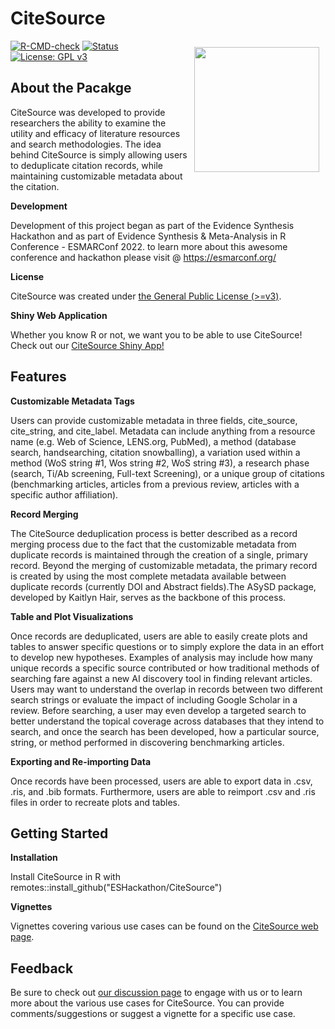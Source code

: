 # CiteSource
<img src="https://user-images.githubusercontent.com/89118428/155393065-780381a0-ff77-45d3-b2ee-40332ef72064.png" style="float:right; height:200px; padding: 10px;">


<!-- badges: start -->
[![R-CMD-check](https://github.com/ESHackathon/CiteSource/workflows/R-CMD-Check/badge.svg)](https://github.com/ESHackathon/CiteSource/actions)
[![Status](https://img.shields.io/badge/Status-Work%20in%20Progress-orange)](https://github.com/ESHackathon/CiteSource)
[![License: GPL v3](https://img.shields.io/badge/License-GPLv3-blue.svg)](https://www.gnu.org/licenses/gpl-3.0)
<!-- badges: end -->

## About the Pacakge

CiteSource was developed to provide researchers the ability to examine the utility and efficacy of literature resources and search methodologies. The idea behind CiteSource is simply allowing users to deduplicate citation records, while maintaining customizable metadata about the citation.

**Development**

Development of this project began as part of the Evidence Synthesis Hackathon and as part of Evidence Synthesis & Meta-Analysis in R Conference - ESMARConf 2022. to learn more about this awesome conference and hackathon please visit @ https://esmarconf.org/

**License**

CiteSource was created under [the General Public License (>=v3)](https://www.gnu.org/licenses/gpl-3.0.html). 

**Shiny Web Application**

Whether you know R or not, we want you to be able to use CiteSource! Check out our [CiteSource Shiny App!](https://litrev.shinyapps.io/CiteSource_latest/) 

## Features
**Customizable Metadata Tags**

Users can provide customizable metadata in three fields, cite_source, cite_string, and cite_label. Metadata can include anything from a resource name (e.g. Web of Science, LENS.org, PubMed), a method (database search, handsearching, citation snowballing), a variation used within a method (WoS string #1, Wos string #2, WoS string #3), a research phase (search, Ti/Ab screening, Full-text Screening), or a unique group of citations (benchmarking articles, articles from a previous review, articles with a specific author affiliation). 

**Record Merging**

The CiteSource deduplication process is better described as a record merging process due to the fact that the customizable metadata from duplicate records is maintained through the creation of a single, primary record. Beyond the merging of customizable metadata, the primary record is created by using the most complete metadata available between duplicate records (currently DOI and Abstract fields).The ASySD package, developed by Kaitlyn Hair, serves as the backbone of this process.

**Table and Plot Visualizations**

Once records are deduplicated, users are able to easily create plots and tables to answer specific questions or to simply explore the data in an effort to develop new hypotheses. Examples of analysis may include how many unique records a specific source contributed or how traditional methods of searching fare against a new AI discovery tool in finding relevant articles. Users may want to understand the overlap in records between two different search strings or evaluate the impact of including Google Scholar in a review. Before searching, a user may even develop a targeted search to better understand the topical coverage across databases that they intend to search, and once the search has been developed, how a particular source, string, or method performed in discovering benchmarking articles. 

**Exporting and Re-importing Data**

Once records have been processed, users are able to export data in .csv, .ris, and .bib formats. Furthermore, users are able to reimport .csv and .ris files in order to recreate plots and tables.

## Getting Started
**Installation**

Install CiteSource in R with remotes::install_github("ESHackathon/CiteSource")

**Vignettes**

Vignettes covering various use cases can be found on the [CiteSource web page](https://www.eshackathon.org/CiteSource/). 

## Feedback

Be sure to check out [our discussion page](https://github.com/ESHackathon/CiteSource/discussions) to engage with us or to learn more about the various use cases for CiteSource. You can provide comments/suggestions or suggest a vignette for a specific use case. 

